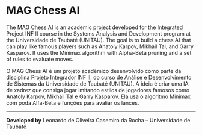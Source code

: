 # MAG Chess AI




The MAG Chess AI is an academic project developed for the Integrated Project INF II course in the Systems Analysis and Development program at the Universidade de Taubaté (UNITAU).  The goal is to build a chess AI that can play like famous players such as Anatoly Karpov, Mikhail Tal, and Garry Kasparov. It uses the Minimax algorithm with Alpha-Beta pruning and a set of rules to evaluate moves.




O MAG Chess AI é um projeto acadêmico desenvolvido como parte da disciplina Projeto Integrador INF II, do curso de Análise e Desenvolvimento de Sistemas da Universidade de Taubaté (UNITAU). A ideia é criar uma IA de xadrez que consiga jogar imitando estilos de jogadores famosos como Anatoly Karpov, Mikhail Tal e Garry Kasparov. Ela usa o algoritmo Minimax com poda Alfa-Beta e funções para avaliar os lances.

---

**Developed by** Leonardo de Oliveira Casemiro da Rocha – Universidade de Taubaté
